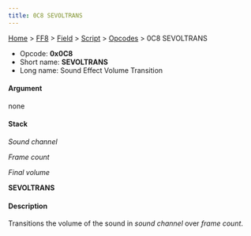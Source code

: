 ```yaml
---
title: 0C8 SEVOLTRANS
---
```


[Home](/Main%20Page.md) > [FF8](/FF8.md) > [Field](/FF8/Field.md) > [Script](/FF8/Field/Script.md) > [Opcodes](/FF8/Field/Script/Opcodes.md) > 0C8 SEVOLTRANS

-   Opcode: **0x0C8**
-   Short name: **SEVOLTRANS**
-   Long name: Sound Effect Volume Transition

#### Argument

none

#### Stack

  
*Sound channel*

*Frame count*

*Final volume*

**SEVOLTRANS**

#### Description

Transitions the volume of the sound in *sound channel* over *frame
count*.
